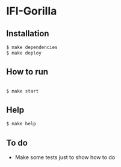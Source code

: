 # IFI-Gorilla

## Installation  
```bash
$ make dependencies
$ make deploy
```


## How to run  

```bash

$ make start

```

## Help

```bash
$ make help
```

## To do

+ Make some tests just to show how to do